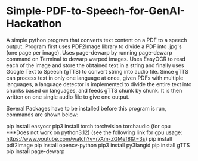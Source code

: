 # Simple-PDF-to-Speech-for-GenAI-Hackathon
A simple python program that converts text content on a PDF to a speech output.
Program first uses PDF2Image library to divide a PDF into .jpg's (one page per image). Uses page-dewarp by running page-dewarp command on Terminal to dewarp warped images. Uses EasyOCR to read each of the image and store the obtained text in a string and finally uses Google Text to Speech (gTTS) to convert string into audio file. Since gTTS can process text in only one language at once, given PDFs with multiple languages, a language detector is implemented to divide the entire text into chunks based on languages, and feeds gTTS chunk by chunk. It is then written on one single audio file to give one output.

Several Packages have to be installed before this program is run, commands are shown below:


pip install easyocr
pip3 install torch torchvision torchaudio (for cpu ***Does not work on python3.12) (see the following link for gpu usage: https://www.youtube.com/watch?v=r7Am-ZGMef8&t=3s)
pip install pdf2image
pip install opencv-python
pip3 install py3langid
pip install gTTS
pip install page-dewarp
